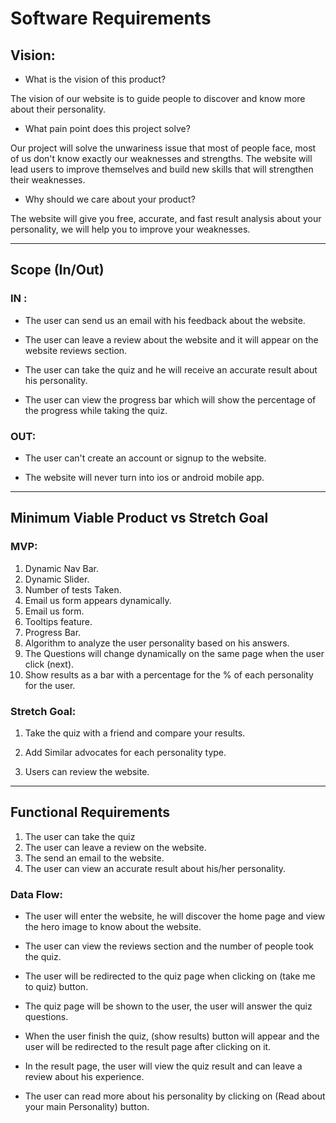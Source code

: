 # Software Requirements

## Vision:

* What is the vision of this product?
 
 The vision of our website is to guide people to discover and know more about their personality. 

* What pain point does this project solve?

Our project will solve the unwariness issue that most of people face, most of us don't know exactly our weaknesses and strengths. The website will lead users to improve themselves and build new skills that will strengthen their weaknesses.

* Why should we care about your product?

The website will give you free, accurate, and fast result analysis about your personality, we will help you to improve your weaknesses.

***

## Scope (In/Out)

### IN :

* The user can send us an email with his feedback about the website.

* The user can leave a review about the website and it will appear on the website reviews section.

* The user can take the quiz and he will receive an accurate result about his personality.

* The user can view the progress bar which will show the percentage of the progress while taking the quiz.

### OUT:

* The user can't create an account or signup to the website.

* The website will never turn into ios or android mobile app.

***

## Minimum Viable Product vs Stretch Goal

### MVP:

1) Dynamic Nav Bar.
2) Dynamic Slider.
3) Number of tests Taken.
4) Email us form appears dynamically.
5) Email us form.
6) Tooltips feature.
7) Progress Bar.
8) Algorithm to analyze the user personality based on his answers.
9) The Questions will change dynamically on the same page when the user click  (next).
10) Show results as a bar with a percentage for the % of each personality  for the user.


### Stretch Goal:

1) Take the quiz with a friend and compare your results.

2) Add Similar advocates for each personality type.

3) Users can review the website.

---


## Functional Requirements


1) The user can take the quiz 
2) The user can leave a review on the website.
3) The send an email to the website.
4) The user can view an accurate result about his/her personality.


### Data Flow:

* The user will enter the website, he will discover the home page and view the hero image to know about the website.

* The user can view the reviews section and the number of people took the quiz.

* The user will be redirected to the quiz page when clicking on (take me to quiz) button.

* The quiz page will be shown to the user, the user will answer the quiz questions.

* When the user finish the quiz, (show results) button will appear and the user will be redirected to the result page after clicking on it.

* In the result page, the user will view the quiz result and can leave a review about his experience.

* The user can read more about his personality by clicking on (Read about your main Personality) button.














